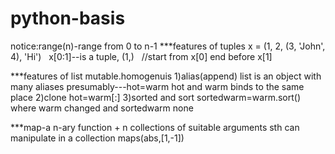 # python-basis
notice:range(n)-range from 0 to n-1
***features of tuples
x = (1, 2, (3, 'John', 4), 'Hi')    x[0:1]--is a tuple, (1,)   //start from x[0] end before x[1]


***features of list
mutable.homogenuis
1)alias(append)
list is an object with many aliases presumably---hot=warm  hot and warm binds to the same place
2)clone 
hot=warm[:]
3)sorted and sort
sortedwarm=warm.sort() where warm changed and sortedwarm none

***map-a n-ary function + n collections of suitable arguments   sth can manipulate in a collection 
maps(abs,[1,-1])
